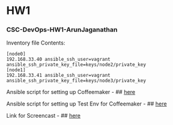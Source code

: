 # HW1
### CSC-DevOps-HW1-ArunJaganathan


Inventory file Contents:

```
[node0]
192.168.33.40 ansible_ssh_user=vagrant ansible_ssh_private_key_file=keys/node2/private_key
[node1]
192.168.33.41 ansible_ssh_user=vagrant ansible_ssh_private_key_file=keys/node3/private_key
```

Ansible script for setting up Coffeemaker - ## [here](coffeemaker_setup.yml)

Ansible script for setting up Test Env for Coffeemaker - ## [here](coffeemaker_setup.yml)

Link for Screencast - ## [here]()
